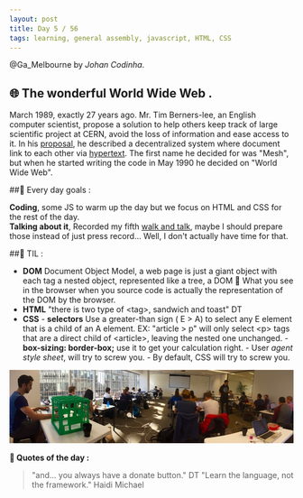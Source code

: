 ```yaml
---
layout: post
title: Day 5 / 56
tags: learning, general assembly, javascript, HTML, CSS
---
```

@Ga_Melbourne by *Johan Codinha*.  

## :globe_with_meridians: The wonderful World Wide Web .  

March 1989, exactly 27 years ago. Mr. Tim Berners-lee, an English computer scientist, propose a solution to help others keep track of large scientific project at CERN, avoid the loss of information and ease access to it. In his [proposal](https://www.w3.org/History/1989/proposal.html), he described a decentralized system where document link to each other via [hypertext](https://en.wikipedia.org/wiki/Hypertext). The first name he decided for was "Mesh", but when he started writing the code in May 1990 he decided on "World Wide Web".

##:dart: Every day goals :  

**Coding**, some JS to warm up the day but we focus on HTML and CSS for the rest of the day.  
**Talking about it**, Recorded my fifth [walk and talk](https://soundcloud.com/johan-c-819300950/walk-and-talk-day-4-58), maybe I should prepare those instead of just press record... Well, I don't actually have time for that.

##:book: TIL :

- **DOM** Document Object Model, a web page is just a giant object with each tag a nested object, represented like a tree, a DOM :evergreen_tree:
What you see in the browser when you source code is actually the representation of the DOM by the browser.
- **HTML** "there is two type of <tag\>, sandwich and toast" DT
- **CSS**
        - **selectors**  Use a greater-than sign ( E > A) to select any E element that is a child  of an A element. EX:  "article > p" will only select  <p\> tags that are a direct child of <article\>, leaving the nested one unchanged.
        - **box-sizing: border-box;** use it to get your calculation right.
        - User *agent style sheet*, will try to screw you.
        - By default, CSS will try to screw you.  
        
![classRoom](/images/classRoom.jpg)

**:shell: Quotes of the day :**  

> "and... you always have a donate button." DT
> "Learn the language, not the framework." Haidi Michael
